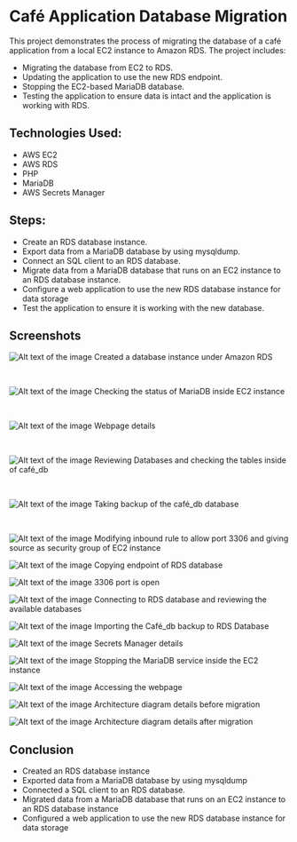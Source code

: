 # Café Application Database Migration

This project demonstrates the process of migrating the database of a café application from a local EC2 instance to Amazon RDS. The project includes:

- Migrating the database from EC2 to RDS.
- Updating the application to use the new RDS endpoint.
- Stopping the EC2-based MariaDB database.
- Testing the application to ensure data is intact and the application is working with RDS.

## Technologies Used:
- AWS EC2
- AWS RDS
- PHP
- MariaDB
- AWS Secrets Manager

## Steps:
- Create an RDS database instance.
- Export data from a MariaDB database by using mysqldump.
- Connect an SQL client to an RDS database.
- Migrate data from a MariaDB database that runs on an EC2 instance to an RDS database instance.
- Configure a web application to use the new RDS database instance for data storage
- Test the application to ensure it is working with the new database.

## Screenshots

![Alt text of the image](https://github.com/BasilTAlias/AWS-DB-Migration/blob/main/images/1.png)
Created a database instance under Amazon RDS

$~$

![Alt text of the image](https://github.com/BasilTAlias/AWS-DB-Migration/blob/main/images/2.png)
Checking the status of MariaDB inside EC2 instance

$~$

![Alt text of the image](https://github.com/BasilTAlias/AWS-DB-Migration/blob/main/images/3.png)
Webpage details

$~$

![Alt text of the image](https://github.com/BasilTAlias/AWS-DB-Migration/blob/main/images/4.png)
Reviewing Databases and checking the tables inside of café_db

$~$

![Alt text of the image](https://github.com/BasilTAlias/AWS-DB-Migration/blob/main/images/5.png)
Taking backup of the café_db database

$~$

![Alt text of the image](https://github.com/BasilTAlias/AWS-DB-Migration/blob/main/images/6.png)
Modifying inbound rule to allow port 3306 and giving source as security group of EC2 instance


![Alt text of the image](https://github.com/BasilTAlias/AWS-DB-Migration/blob/main/images/7.png)
Copying endpoint of RDS database


![Alt text of the image](https://github.com/BasilTAlias/AWS-DB-Migration/blob/main/images/8.png)
3306 port is open


![Alt text of the image](https://github.com/BasilTAlias/AWS-DB-Migration/blob/main/images/9.png)
Connecting to RDS database and reviewing the available databases


![Alt text of the image](https://github.com/BasilTAlias/AWS-DB-Migration/blob/main/images/10.png)
Importing the Café_db backup to RDS Database



![Alt text of the image](https://github.com/BasilTAlias/AWS-DB-Migration/blob/main/images/11.png)
Secrets Manager details


![Alt text of the image](https://github.com/BasilTAlias/AWS-DB-Migration/blob/main/images/12.png)
Stopping the MariaDB service inside the EC2 instance


![Alt text of the image](https://github.com/BasilTAlias/AWS-DB-Migration/blob/main/images/13.png)
Accessing the webpage 


![Alt text of the image](https://github.com/BasilTAlias/AWS-DB-Migration/blob/main/images/14.png)
Architecture diagram details before migration


![Alt text of the image](https://github.com/BasilTAlias/AWS-DB-Migration/blob/main/images/15.png)
Architecture diagram details after migration 



## Conclusion
- Created an RDS database instance
- Exported data from a MariaDB database by using mysqldump
- Connected a SQL client to an RDS database.
- Migrated data from a MariaDB database that runs on an EC2 instance to an RDS database instance
- Configured a web application to use the new RDS database instance for data storage



